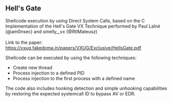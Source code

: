 ## Hell's Gate ##

Shellcode execution by using Direct System Calls, based on the C Implementation of the Hell's Gate VX Technique performed by Paul Laîné (@am0nsec) and smelly__vx (@RtlMateusz)
<br />
<br />
Link to the paper: https://vxug.fakedoma.in/papers/VXUG/Exclusive/HellsGate.pdf


Shellcode can be executed by using the following techniques:
- Create new thread
- Process injection to a defined PID
- Process injection to the first process with a defined name

The code also includes hooking detection and simple unhooking capabilities by restoring the expected systemcall ID to bypass AV or EDR.
